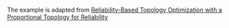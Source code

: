 The example is adapted from [Reliability-Based Topology Optimization with a Proportional Topology for Reliability](https://doi.org/10.3390/aerospace11060435)
